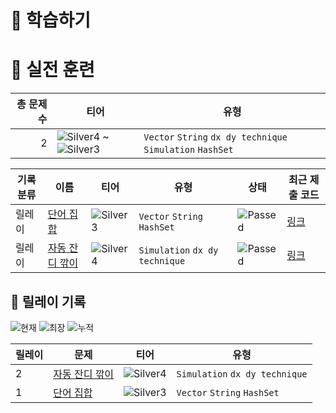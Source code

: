 # 📖 학습하기

# 🥇 실전 훈련
|총 문제 수|티어|유형|
|---:|---|---|
|2|![Silver4][s4] ~ ![Silver3][s3]|`Vector` `String` `dx dy technique` `Simulation` `HashSet`|

|기록분류|이름|티어|유형|상태|최근 제출 코드|
|---|---|---|---|---|---|
|릴레이|[단어 집합](https://www.codetree.ai/training-field/search/problems/word-set)|![Silver3][s3]|`Vector` `String` `HashSet`|![Passed][passed]|[링크](https://github.com/Yimkeul/codetree-TILs/blob/main/241113/%EB%8B%A8%EC%96%B4%20%EC%A7%91%ED%95%A9/word-set.swift)|
|릴레이|[자동 잔디 깎이](https://www.codetree.ai/training-field/search/problems/automatic-lawn-mowing)|![Silver4][s4]|`Simulation` `dx dy technique`|![Passed][passed]|[링크](https://github.com/Yimkeul/codetree-TILs/blob/main/241113/%EC%9E%90%EB%8F%99%20%EC%9E%94%EB%94%94%20%EA%B9%8E%EC%9D%B4/automatic-lawn-mowing.swift)|


## 🏃 릴레이 기록
![현재](https://img.shields.io/badge/현재_릴레이-2-%235cb85c.svg?for-the-badge)
![최장](https://img.shields.io/badge/최장_릴레이-2-%23E34F26.svg?for-the-badge)
![누적](https://img.shields.io/badge/누적_릴레이-2-%2300599C.svg?for-the-badge)

|릴레이|문제|티어|유형|
|---|---|---|---|
|2|[자동 잔디 깎이](https://www.codetree.ai/training-field/search/problems/automatic-lawn-mowing)|![Silver4][s4]|`Simulation` `dx dy technique`|
|1|[단어 집합](https://www.codetree.ai/training-field/search/problems/word-set)|![Silver3][s3]|`Vector` `String` `HashSet`|










[b5]: https://img.shields.io/badge/Bronze_5-%235D3E31.svg
[b4]: https://img.shields.io/badge/Bronze_4-%235D3E31.svg
[b3]: https://img.shields.io/badge/Bronze_3-%235D3E31.svg
[b2]: https://img.shields.io/badge/Bronze_2-%235D3E31.svg
[b1]: https://img.shields.io/badge/Bronze_1-%235D3E31.svg
[s5]: https://img.shields.io/badge/Silver_5-%23394960.svg
[s4]: https://img.shields.io/badge/Silver_4-%23394960.svg
[s3]: https://img.shields.io/badge/Silver_3-%23394960.svg
[s2]: https://img.shields.io/badge/Silver_2-%23394960.svg
[s1]: https://img.shields.io/badge/Silver_1-%23394960.svg
[g5]: https://img.shields.io/badge/Gold_5-%23FFC433.svg
[g4]: https://img.shields.io/badge/Gold_4-%23FFC433.svg
[g3]: https://img.shields.io/badge/Gold_3-%23FFC433.svg
[g2]: https://img.shields.io/badge/Gold_2-%23FFC433.svg
[g1]: https://img.shields.io/badge/Gold_1-%23FFC433.svg
[p5]: https://img.shields.io/badge/Platinum_5-%2376DDD8.svg
[p4]: https://img.shields.io/badge/Platinum_4-%2376DDD8.svg
[p3]: https://img.shields.io/badge/Platinum_3-%2376DDD8.svg
[p2]: https://img.shields.io/badge/Platinum_2-%2376DDD8.svg
[p1]: https://img.shields.io/badge/Platinum_1-%2376DDD8.svg
[passed]: https://img.shields.io/badge/Passed-%23009D27.svg
[failed]: https://img.shields.io/badge/Failed-%23D24D57.svg
[easy]: https://img.shields.io/badge/쉬움-%235cb85c.svg?for-the-badge
[medium]: https://img.shields.io/badge/보통-%23FFC433.svg?for-the-badge
[hard]: https://img.shields.io/badge/어려움-%23D24D57.svg?for-the-badge